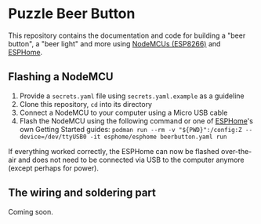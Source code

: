 # Puzzle Beer Button

This repository contains the documentation and code for building a "beer button", a "beer light" and more using [NodeMCUs (ESP8266)](https://www.bastelgarage.ch/esp8266-esp32/esp-boards/esp8266-nodemcu-v3-kompatibles-development-board) and [ESPHome](https://esphome.io). 


## Flashing a NodeMCU

1. Provide a `secrets.yaml` file using `secrets.yaml.example` as a guideline
2. Clone this repository, `cd` into its directory
3. Connect a NodeMCU to your computer using a Micro USB cable
4. Flash the NodeMCU using the following command or one of [ESPHome](https://esphome.io)'s own Getting Started guides: ```podman run --rm -v "${PWD}":/config:Z --device=/dev/ttyUSB0 -it esphome/esphome beerbutton.yaml run```

If everything worked correctly, the ESPHome can now be flashed over-the-air and does not need to be connected via USB to the computer anymore (except perhaps for power).


## The wiring and soldering part

Coming soon.

